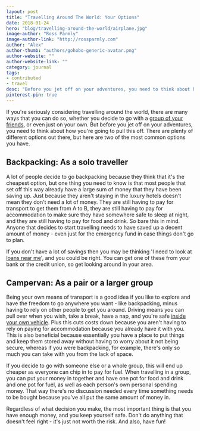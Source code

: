 ```yaml
---
layout: post
title: "Travelling Around The World: Your Options"
date: 2018-01-24
hero: "blog/travelling-around-the-world/airplane.jpg"
image-author: "Ross Parmly"
image-author-link: "http://rossparmly.com"
author: "Alex"
author-thumb: "authors/gohobo-generic-avatar.png"
author-website: ""
author-website-link: ""
category: journal
tags: 
- contributed
- travel
desc: "Before you jet off on your adventures, you need to think about how you're going to go about this. There are plenty of different options, but here two common choices." 
pinterest-pin: true
---
```




If you're seriously considering travelling around the world, there are many ways that you can do so, whether you decide to go with a [group of your friends](https://www.forbes.com/sites/geoffreymorrison/2016/07/31/10-tips-for-travelling-with-friends/#7e9db35d5e60 "Forbes.com - Travelling with friends"), or even just on your own. But before you jet off on your adventures, you need to think about how you're going to pull this off. There are plenty of different options out there, but here are two of the most common options you have. 

## Backpacking: As a solo traveller

A lot of people decide to go backpacking because they think that it's the cheapest option, but one thing you need to know is that most people that set off this way already have a large sum of money that they have been saving up. Just because they aren't staying in the luxury hotels doesn't mean they don't need a lot of money. They are still having to pay for transport to get them from A to B, they are still having to pay for accommodation to make sure they have somewhere safe to sleep at night, and they are still having to pay for food and drink. So bare this in mind. Anyone that decides to start travelling needs to have saved up a decent amount of money - even just for the emergency fund in case things don't go to plan. 

If you don't have a lot of savings then you may be thinking 'I need to look at [loans near me](https://personalloan.co/personal-loans-near-me/ "PersonalLoan.co - Loans near me")', and you could be right. You can get one of these from your bank or the credit union, so get looking around in your area.


## Campervan: As a pair or a larger group

Being your own means of transport is a good idea if you like to explore and have the freedom to go anywhere you want - like backpacking, minus having to rely on other people to get you around. Driving means you can pull over when you wish, take a break, have a nap, and you're safe [inside your own vehicle](https://gohobo.co/journal/why-you-should-live-and-travel-in-a-van-p1/ "GoHobo.co - Why you should live and travel in a van"). Plus this cuts costs down because you aren't having to rely on paying for accommodation because you already have it with you. This is also beneficial because essentially you have a place to put things and keep them stored away without having to worry about it not being secure, whereas if you were backpacking, for example, there's only so much you can take with you from the lack of space. 

If you decide to go with someone else or a whole group, this will end up cheaper as everyone can chip in to pay for fuel. When travelling in a group, you can put your money in together and have one pot for food and drink and one pot for fuel, as well as each person's own personal spending money. That way there's no discussion needed every time something needs to be bought because you've all put the same amount of money in.


Regardless of what decision you make, the most important thing is that you have enough money, and you keep yourself safe. Don't do anything that doesn't feel right - it's just not worth the risk. And also, have fun!
